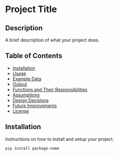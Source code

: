 # Project Title

## Description
A brief description of what your project does.

## Table of Contents
- [Installation](#installation)
- [Usage](#usage)
- [Example Data](#example-data)
- [Output](#output)
- [Functions and Their Responsibilities](#functions-and-their-responsibilities)
- [Assumptions](#assumptions)
- [Design Decisions](#design-decisions)
- [Future Improvements](#future-improvements)
- [License](#license)

## Installation
Instructions on how to install and setup your project.

```sh
pip install package-name
